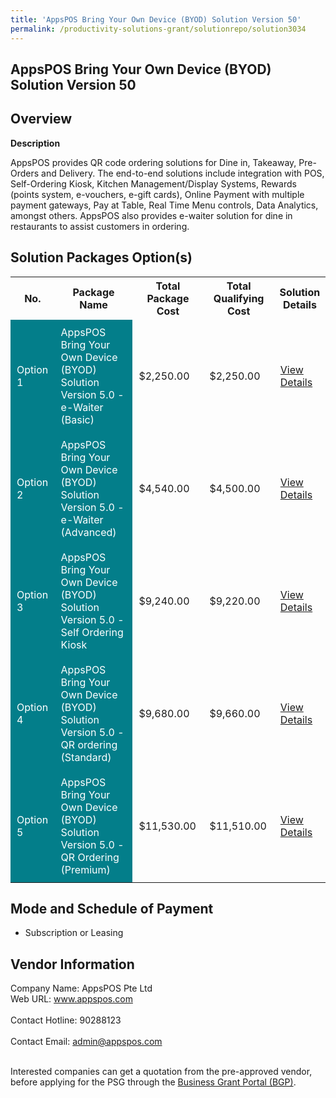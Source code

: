 ```yaml
---
title: 'AppsPOS Bring Your Own Device (BYOD) Solution Version 50'
permalink: /productivity-solutions-grant/solutionrepo/solution3034
---
```


## AppsPOS Bring Your Own Device (BYOD) Solution Version 50

## Overview

**Description**

AppsPOS provides QR code ordering solutions for Dine in, Takeaway, Pre-Orders and Delivery. The end-to-end solutions include integration with POS, Self-Ordering Kiosk, Kitchen Management/Display Systems, Rewards (points system, e-vouchers, e-gift cards), Online Payment with multiple payment gateways, Pay at Table, Real Time Menu controls, Data Analytics, amongst others.   AppsPOS also provides e-waiter solution for dine in restaurants to assist customers in ordering.

## Solution Packages Option(s)

<table>
<tr>
<th><b>No.</b></th>
<th><b>Package Name</b></th>
<th><b>Total Package Cost</b></th>
<th><b>Total Qualifying Cost</b></th>
<th><b>Solution Details</b></th>
</tr>
<tr>
<td style='padding: 10px; background-color: #037E8A; color: #FFFFFF;'>Option 1</td>
<td style='padding: 10px; background-color: #037E8A; color: #FFFFFF;'>AppsPOS Bring Your Own Device (BYOD) Solution Version 5.0 - e-Waiter (Basic)</td>
<td style='padding: 10px;'>$2,250.00</td>
<td style='padding: 10px;'>$2,250.00</td>
<td style='padding: 10px;'><a href='https://www.gobusiness.gov.sg/images/psg/AppsPOS_Desensitised_Annex_3_Part_1.pdf' target='_blank'>View Details</a></td>
</tr>
<tr>
<td style='padding: 10px; background-color: #037E8A; color: #FFFFFF;'>Option 2</td>
<td style='padding: 10px; background-color: #037E8A; color: #FFFFFF;'>AppsPOS Bring Your Own Device (BYOD) Solution Version 5.0 - e-Waiter (Advanced)</td>
<td style='padding: 10px;'>$4,540.00</td>
<td style='padding: 10px;'>$4,500.00</td>
<td style='padding: 10px;'><a href='https://www.gobusiness.gov.sg/images/psg/AppsPOS_Desensitised_Annex_3_Part_2.pdf' target='_blank'>View Details</a></td>
</tr>
<tr>
<td style='padding: 10px; background-color: #037E8A; color: #FFFFFF;'>Option 3</td>
<td style='padding: 10px; background-color: #037E8A; color: #FFFFFF;'>AppsPOS Bring Your Own Device (BYOD) Solution Version 5.0 - Self Ordering Kiosk</td>
<td style='padding: 10px;'>$9,240.00</td>
<td style='padding: 10px;'>$9,220.00</td>
<td style='padding: 10px;'><a href='https://www.gobusiness.gov.sg/images/psg/AppsPOS_Desensitised_Annex_3_Part_3.pdf' target='_blank'>View Details</a></td>
</tr>
<tr>
<td style='padding: 10px; background-color: #037E8A; color: #FFFFFF;'>Option 4</td>
<td style='padding: 10px; background-color: #037E8A; color: #FFFFFF;'>AppsPOS Bring Your Own Device (BYOD) Solution Version 5.0 - QR ordering (Standard)</td>
<td style='padding: 10px;'>$9,680.00</td>
<td style='padding: 10px;'>$9,660.00</td>
<td style='padding: 10px;'><a href='https://www.gobusiness.gov.sg/images/psg/AppsPOS_Desensitised_Annex_3_Part_4.pdf' target='_blank'>View Details</a></td>
</tr>
<tr>
<td style='padding: 10px; background-color: #037E8A; color: #FFFFFF;'>Option 5</td>
<td style='padding: 10px; background-color: #037E8A; color: #FFFFFF;'>AppsPOS Bring Your Own Device (BYOD) Solution Version 5.0 - QR Ordering (Premium)</td>
<td style='padding: 10px;'>$11,530.00</td>
<td style='padding: 10px;'>$11,510.00</td>
<td style='padding: 10px;'><a href='https://www.gobusiness.gov.sg/images/psg/AppsPOS_Desensitised_Annex_3_Part_5.pdf' target='_blank'>View Details</a></td>
</tr>
</table>

## Mode and Schedule of Payment

 - Subscription or Leasing

## Vendor Information

 Company Name: AppsPOS Pte Ltd<br>Web URL: www.appspos.com <br><br>Contact Hotline: 90288123 <br><br>Contact Email: admin@appspos.com <br><br>

Interested companies can get a quotation from the pre-approved vendor, before applying for the PSG through the <a href='https://www.businessgrants.gov.sg/' target='_blank' rel='noopener'>Business Grant Portal (BGP)</a>.

<script src="/jquery/resize-tables.js"></script>
